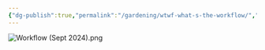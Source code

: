 ```yaml
---
{"dg-publish":true,"permalink":"/gardening/wtwf-what-s-the-workflow/","created":"2024-09-27T06:48:59.666+08:00","updated":"2024-09-27T07:07:02.518+08:00"}
---
```



![Workflow (Sept 2024).png](/img/user/Extras/Excalidraw/Workflow%20(Sept%202024).png)
